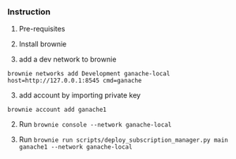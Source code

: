 ### Instruction

1. Pre-requisites

  1. Install brownie

  2. add a dev network to brownie

    brownie networks add Development ganache-local host=http://127.0.0.1:8545 cmd=ganache

  3. add account by importing private key

    brownie account add ganache1

2. Run `brownie console --network ganache-local` 

3. Run `brownie run scripts/deploy_subscription_manager.py main ganache1 --network ganache-local`